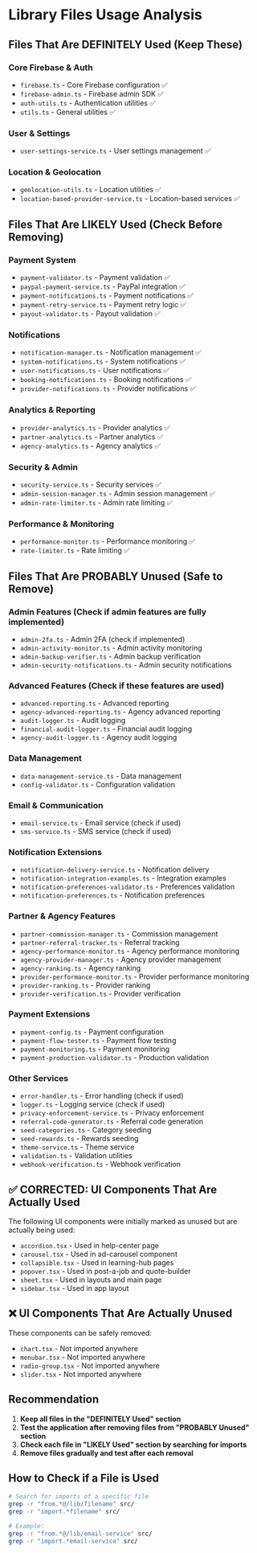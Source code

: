 # Library Files Usage Analysis

## Files That Are DEFINITELY Used (Keep These)

### Core Firebase & Auth
- `firebase.ts` - Core Firebase configuration ✅
- `firebase-admin.ts` - Firebase admin SDK ✅
- `auth-utils.ts` - Authentication utilities ✅
- `utils.ts` - General utilities ✅

### User & Settings
- `user-settings-service.ts` - User settings management ✅

### Location & Geolocation
- `geolocation-utils.ts` - Location utilities ✅
- `location-based-provider-service.ts` - Location-based services ✅

## Files That Are LIKELY Used (Check Before Removing)

### Payment System
- `payment-validator.ts` - Payment validation ✅
- `paypal-payment-service.ts` - PayPal integration ✅
- `payment-notifications.ts` - Payment notifications ✅
- `payment-retry-service.ts` - Payment retry logic ✅
- `payout-validator.ts` - Payout validation ✅

### Notifications
- `notification-manager.ts` - Notification management ✅
- `system-notifications.ts` - System notifications ✅
- `user-notifications.ts` - User notifications ✅
- `booking-notifications.ts` - Booking notifications ✅
- `provider-notifications.ts` - Provider notifications ✅

### Analytics & Reporting
- `provider-analytics.ts` - Provider analytics ✅
- `partner-analytics.ts` - Partner analytics ✅
- `agency-analytics.ts` - Agency analytics ✅

### Security & Admin
- `security-service.ts` - Security services ✅
- `admin-session-manager.ts` - Admin session management ✅
- `admin-rate-limiter.ts` - Admin rate limiting ✅

### Performance & Monitoring
- `performance-monitor.ts` - Performance monitoring ✅
- `rate-limiter.ts` - Rate limiting ✅

## Files That Are PROBABLY Unused (Safe to Remove)

### Admin Features (Check if admin features are fully implemented)
- `admin-2fa.ts` - Admin 2FA (check if implemented)
- `admin-activity-monitor.ts` - Admin activity monitoring
- `admin-backup-verifier.ts` - Admin backup verification
- `admin-security-notifications.ts` - Admin security notifications

### Advanced Features (Check if these features are used)
- `advanced-reporting.ts` - Advanced reporting
- `agency-advanced-reporting.ts` - Agency advanced reporting
- `audit-logger.ts` - Audit logging
- `financial-audit-logger.ts` - Financial audit logging
- `agency-audit-logger.ts` - Agency audit logging

### Data Management
- `data-management-service.ts` - Data management
- `config-validator.ts` - Configuration validation

### Email & Communication
- `email-service.ts` - Email service (check if used)
- `sms-service.ts` - SMS service (check if used)

### Notification Extensions
- `notification-delivery-service.ts` - Notification delivery
- `notification-integration-examples.ts` - Integration examples
- `notification-preferences-validator.ts` - Preferences validation
- `notification-preferences.ts` - Notification preferences

### Partner & Agency Features
- `partner-commission-manager.ts` - Commission management
- `partner-referral-tracker.ts` - Referral tracking
- `agency-performance-monitor.ts` - Agency performance monitoring
- `agency-provider-manager.ts` - Agency provider management
- `agency-ranking.ts` - Agency ranking
- `provider-performance-monitor.ts` - Provider performance monitoring
- `provider-ranking.ts` - Provider ranking
- `provider-verification.ts` - Provider verification

### Payment Extensions
- `payment-config.ts` - Payment configuration
- `payment-flow-tester.ts` - Payment flow testing
- `payment-monitoring.ts` - Payment monitoring
- `payment-production-validator.ts` - Production validation

### Other Services
- `error-handler.ts` - Error handling (check if used)
- `logger.ts` - Logging service (check if used)
- `privacy-enforcement-service.ts` - Privacy enforcement
- `referral-code-generator.ts` - Referral code generation
- `seed-categories.ts` - Category seeding
- `seed-rewards.ts` - Rewards seeding
- `theme-service.ts` - Theme service
- `validation.ts` - Validation utilities
- `webhook-verification.ts` - Webhook verification

## ✅ CORRECTED: UI Components That Are Actually Used

The following UI components were initially marked as unused but are actually being used:
- `accordion.tsx` - Used in help-center page
- `carousel.tsx` - Used in ad-carousel component
- `collapsible.tsx` - Used in learning-hub pages
- `popover.tsx` - Used in post-a-job and quote-builder
- `sheet.tsx` - Used in layouts and main page
- `sidebar.tsx` - Used in app layout

## ❌ UI Components That Are Actually Unused

These components can be safely removed:
- `chart.tsx` - Not imported anywhere
- `menubar.tsx` - Not imported anywhere
- `radio-group.tsx` - Not imported anywhere
- `slider.tsx` - Not imported anywhere

## Recommendation

1. **Keep all files in the "DEFINITELY Used" section**
2. **Test the application after removing files from "PROBABLY Unused" section**
3. **Check each file in "LIKELY Used" section by searching for imports**
4. **Remove files gradually and test after each removal**

## How to Check if a File is Used

```bash
# Search for imports of a specific file
grep -r "from.*@/lib/filename" src/
grep -r "import.*filename" src/

# Example:
grep -r "from.*@/lib/email-service" src/
grep -r "import.*email-service" src/
```
